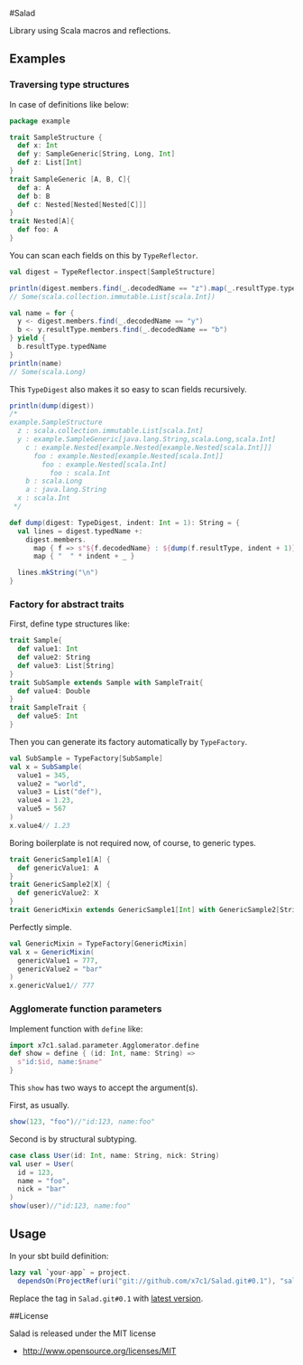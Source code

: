 #Salad

Library using Scala macros and reflections.

## Examples

### Traversing type structures

In case of definitions like below:

```scala
package example

trait SampleStructure {
  def x: Int
  def y: SampleGeneric[String, Long, Int]
  def z: List[Int]
}
trait SampleGeneric [A, B, C]{
  def a: A
  def b: B
  def c: Nested[Nested[Nested[C]]]
}
trait Nested[A]{
  def foo: A
}
```

You can scan each fields on this by `TypeReflector`.

```scala
val digest = TypeReflector.inspect[SampleStructure]

println(digest.members.find(_.decodedName == "z").map(_.resultType.typedName))
// Some(scala.collection.immutable.List[scala.Int])

val name = for {
  y <- digest.members.find(_.decodedName == "y")
  b <- y.resultType.members.find(_.decodedName == "b")
} yield {
  b.resultType.typedName
}
println(name)
// Some(scala.Long)
```

This `TypeDigest` also makes it so easy to scan fields recursively.

```scala
println(dump(digest))
/*
example.SampleStructure
  z : scala.collection.immutable.List[scala.Int]
  y : example.SampleGeneric[java.lang.String,scala.Long,scala.Int]
    c : example.Nested[example.Nested[example.Nested[scala.Int]]]
      foo : example.Nested[example.Nested[scala.Int]]
        foo : example.Nested[scala.Int]
          foo : scala.Int
    b : scala.Long
    a : java.lang.String
  x : scala.Int
 */

def dump(digest: TypeDigest, indent: Int = 1): String = {
  val lines = digest.typedName +:
    digest.members.
      map { f => s"${f.decodedName} : ${dump(f.resultType, indent + 1)}" }.
      map { "  " * indent + _ }

  lines.mkString("\n")
}
```

### Factory for abstract traits

First, define type structures like:

```scala
trait Sample{
  def value1: Int
  def value2: String
  def value3: List[String]
}
trait SubSample extends Sample with SampleTrait{
  def value4: Double
}
trait SampleTrait {
  def value5: Int
}
```

Then you can generate its factory automatically by `TypeFactory`.

```scala
val SubSample = TypeFactory[SubSample]
val x = SubSample(
  value1 = 345,
  value2 = "world",
  value3 = List("def"),
  value4 = 1.23,
  value5 = 567
)
x.value4// 1.23
```

Boring boilerplate is not required now, of course, to generic types.

```scala
trait GenericSample1[A] {
  def genericValue1: A
}
trait GenericSample2[X] {
  def genericValue2: X
}
trait GenericMixin extends GenericSample1[Int] with GenericSample2[String]
```

Perfectly simple.

```scala
val GenericMixin = TypeFactory[GenericMixin]
val x = GenericMixin(
  genericValue1 = 777,
  genericValue2 = "bar"
)
x.genericValue1// 777
```

### Agglomerate function parameters

Implement function with `define` like:

```scala
import x7c1.salad.parameter.Agglomerator.define
def show = define { (id: Int, name: String) =>
  s"id:$id, name:$name"
}
```

This `show` has two ways to accept the argument(s).

First, as usually.

```scala
show(123, "foo")//"id:123, name:foo"
```

Second is by structural subtyping.

```scala
case class User(id: Int, name: String, nick: String)
val user = User(
  id = 123,
  name = "foo",
  nick = "bar"
)
show(user)//"id:123, name:foo"
```

## Usage

In your sbt build definition:

```scala
lazy val `your-app` = project.
  dependsOn(ProjectRef(uri("git://github.com/x7c1/Salad.git#0.1"), "salad-lib"))
```

Replace the tag in `Salad.git#0.1` with [latest version](https://github.com/x7c1/Salad/releases).

##License

Salad is released under the MIT license

* http://www.opensource.org/licenses/MIT
